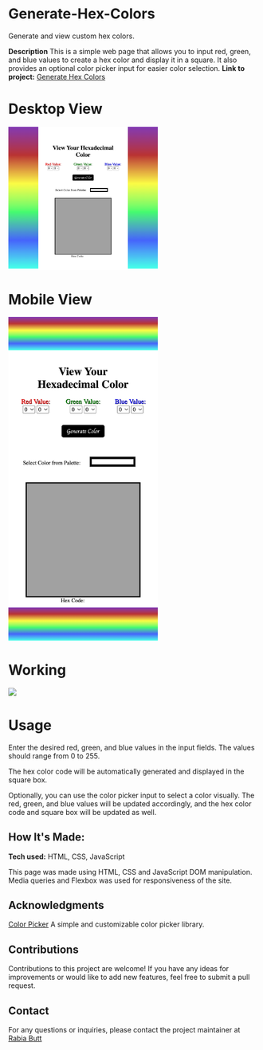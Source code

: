 # Generate-Hex-Colors
Generate and view custom hex colors.

**Description** This is a simple web page that allows you to input red, green, and blue values to create a hex color and display it in a square. It also provides an optional color picker input for easier color selection.
**Link to project:** [Generate Hex Colors](https://generate-hex-colors.netlify.app/)

# Desktop View

<img src="./generate-hex-colors.netlify.app_ (1).png" width="300px">

# Mobile View
<img src="./generate-hex-colors.netlify.app_(iPhone 12 Pro).png" width="300px">

# Working
<img src="https://github.com/RabiaRB/Generate-Your-Colors/assets/58439957/df7ed9fe-8ee8-4b16-9922-7a7f5e02959c" width="300px">

# Usage
Enter the desired red, green, and blue values in the input fields. The values should range from 0 to 255.

The hex color code will be automatically generated and displayed in the square box.

Optionally, you can use the color picker input to select a color visually. The red, green, and blue values will be updated accordingly, and the hex color code and square box will be updated as well.

## How It's Made:

**Tech used:** HTML, CSS, JavaScript

This page was made using HTML, CSS and JavaScript DOM manipulation. Media queries and Flexbox was used for responsiveness of the site.  

## Acknowledgments

[Color Picker](https://github.com/Simonwep/pickr) A simple and customizable color picker library.

## Contributions

Contributions to this project are welcome! If you have any ideas for improvements or would like to add new features, feel free to submit a pull request.

## Contact

For any questions or inquiries, please contact the project maintainer at [Rabia Butt](mailto:air.bay.x@gmail.com?subject=[GitHub]%20Source%20Han%20Sans)
